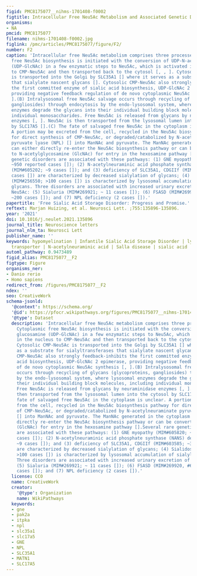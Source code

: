 ```yaml
---
figid: PMC8175077__nihms-1701408-f0002
figtitle: Intracellular Free Neu5Ac Metabolism and Associated Genetic Disorders
organisms:
- NA
pmcid: PMC8175077
filename: nihms-1701408-f0002.jpg
figlink: /pmc/articles/PMC8175077/figure/F2/
number: F2
caption: 'Intracellular free Neu5Ac metabolism comprises three processes:(A) Cytoplasmic
  free Neu5Ac biosynthesis is initiated with the conversion of UDP-N-acetyl glucosamine
  (UDP-GlcNAc) in a few enzymatic steps to Neu5Ac, which is activated in the nucleus
  to CMP-Neu5Ac and then transported back to the cytosol [, , ]. Cytosolic CMP-Neu5Ac
  is transported into the Golgi by SLC35A1 [] where it serves as a substrate for sialyltransferases
  that sialylate nascent glycans []. Cytosolic CMP-Neu5Ac also strongly feedback-inhibits
  the first committed enzyme of sialic acid biosynthesis, UDP-GlcNAc 2 epimerase,
  providing negative feedback regulation of de novo cytoplasmic Neu5Ac synthesis [,
  ].(B) Intralysosomal free Neu5Ac salvage occurs through recycling of glycans (glycoproteins,
  gangliosides) through endocytosis by the endo-lysosomal system, where lysosomal
  enzymes degrade the glycans into their individual building block molecules, including
  individual monosaccharides. Free Neu5Ac is released from glycans by neuraminidase
  enzymes [, ]. Neu5Ac is then transported from the lysosomal lumen into the cytosol
  by SLC17A5 [].(C) The fate of salvaged free Neu5Ac in the cytoplasm is unclear.
  A portion may be excreted from the cell, recycled in the Neu5Ac biosynthesis pathway
  for direct synthesis of CMP-Neu5Ac, or degraded/catabolized by N-acetylneuraminate
  pyruvate lyase (NPL) [] into ManNAc and pyruvate. The ManNAc generated in the cytoplasm
  can either directly re-enter the Neu5Ac biosynthesis pathway or can be converted
  to N-acetylglycosamine (GlcNAc) for entry in the hexosamine pathway [].Several rare
  genetic disorders are associated with these pathways: (1) GNE myopathy (MIM#605820;
  ~950 reported cases []); (2) N-acetylneuraminic acid phosphate synthase (NANS) deficiency
  (MIM#605202; ~9 cases []); and (3) deficiency of SLC35A1, CDGIIf (MIM#603585; ~3
  cases []) are characterized by decreased sialylation of glycans; (4) Sialidosis
  (MIM#256550; >100 cases []) is characterized by lysosomal accumulation of sialylated
  glycans. Three disorders are associated with increased urinary excretion of free
  Neu5Ac: (5) Sialuria (MIM#269921; ~ 11 cases []); (6) FSASD (MIM#269920, #604369;
  ~200 cases []); and (7) NPL deficiency (2 cases []).'
papertitle: 'Free Sialic Acid Storage Disorder: Progress and Promise.'
reftext: Marjan Huizing, et al. Neurosci Lett. ;755:135896-135896.
year: '2021'
doi: 10.1016/j.neulet.2021.135896
journal_title: Neuroscience letters
journal_nlm_ta: Neurosci Lett
publisher_name: ''
keywords: hypomyelination | Infantile Sialic Acid Storage Disorder | lysosomal membrane
  transporter | N-acetylneuraminic acid | Salla disease | sialic acid | SLC17A5
automl_pathway: 0.9473489
figid_alias: PMC8175077__F2
figtype: Figure
organisms_ner:
- Danio rerio
- Homo sapiens
redirect_from: /figures/PMC8175077__F2
ndex: ''
seo: CreativeWork
schema-jsonld:
  '@context': https://schema.org/
  '@id': https://pfocr.wikipathways.org/figures/PMC8175077__nihms-1701408-f0002.html
  '@type': Dataset
  description: 'Intracellular free Neu5Ac metabolism comprises three processes:(A)
    Cytoplasmic free Neu5Ac biosynthesis is initiated with the conversion of UDP-N-acetyl
    glucosamine (UDP-GlcNAc) in a few enzymatic steps to Neu5Ac, which is activated
    in the nucleus to CMP-Neu5Ac and then transported back to the cytosol [, , ].
    Cytosolic CMP-Neu5Ac is transported into the Golgi by SLC35A1 [] where it serves
    as a substrate for sialyltransferases that sialylate nascent glycans []. Cytosolic
    CMP-Neu5Ac also strongly feedback-inhibits the first committed enzyme of sialic
    acid biosynthesis, UDP-GlcNAc 2 epimerase, providing negative feedback regulation
    of de novo cytoplasmic Neu5Ac synthesis [, ].(B) Intralysosomal free Neu5Ac salvage
    occurs through recycling of glycans (glycoproteins, gangliosides) through endocytosis
    by the endo-lysosomal system, where lysosomal enzymes degrade the glycans into
    their individual building block molecules, including individual monosaccharides.
    Free Neu5Ac is released from glycans by neuraminidase enzymes [, ]. Neu5Ac is
    then transported from the lysosomal lumen into the cytosol by SLC17A5 [].(C) The
    fate of salvaged free Neu5Ac in the cytoplasm is unclear. A portion may be excreted
    from the cell, recycled in the Neu5Ac biosynthesis pathway for direct synthesis
    of CMP-Neu5Ac, or degraded/catabolized by N-acetylneuraminate pyruvate lyase (NPL)
    [] into ManNAc and pyruvate. The ManNAc generated in the cytoplasm can either
    directly re-enter the Neu5Ac biosynthesis pathway or can be converted to N-acetylglycosamine
    (GlcNAc) for entry in the hexosamine pathway [].Several rare genetic disorders
    are associated with these pathways: (1) GNE myopathy (MIM#605820; ~950 reported
    cases []); (2) N-acetylneuraminic acid phosphate synthase (NANS) deficiency (MIM#605202;
    ~9 cases []); and (3) deficiency of SLC35A1, CDGIIf (MIM#603585; ~3 cases [])
    are characterized by decreased sialylation of glycans; (4) Sialidosis (MIM#256550;
    >100 cases []) is characterized by lysosomal accumulation of sialylated glycans.
    Three disorders are associated with increased urinary excretion of free Neu5Ac:
    (5) Sialuria (MIM#269921; ~ 11 cases []); (6) FSASD (MIM#269920, #604369; ~200
    cases []); and (7) NPL deficiency (2 cases []).'
  license: CC0
  name: CreativeWork
  creator:
    '@type': Organization
    name: WikiPathways
  keywords:
  - gne
  - pak2a
  - itpka
  - npl
  - slc35a1
  - slc17a5
  - GNE
  - NPL
  - SLC35A1
  - MATN1
  - SLC17A5
---
```

